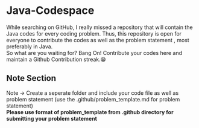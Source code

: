 # Java-Codespace
While searching on GitHub, I really missed a repository that will contain the Java codes for every coding problem.
Thus, this repository is open for everyone to contribute the codes as well as the problem statement , most preferably in Java.
<br>
So what are you waiting for? Bang On! Contribute your codes here and maintain a Github Contribution streak.😁<br>
## Note Section
Note -> Create a seperate folder and include your code file as well as problem statement (use the .github/problem_template.md for problem statement)
<br>
**Please use format of problem_template from .github directory for submitting your problem statement**
